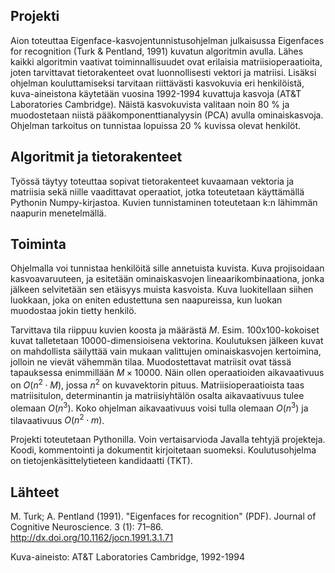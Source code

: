 ## Projekti
Aion toteuttaa Eigenface-kasvojentunnistusohjelman julkaisussa Eigenfaces for recognition (Turk & Pentland, 1991) kuvatun algoritmin avulla. Lähes kaikki algoritmin vaativat toiminnallisuudet ovat erilaisia matriisioperaatioita, joten tarvittavat tietorakenteet ovat luonnollisesti vektori ja matriisi. Lisäksi ohjelman kouluttamiseksi tarvitaan riittävästi kasvokuvia eri henkilöistä, kuva-aineistona käytetään vuosina 1992-1994 kuvattuja kasvoja (AT&T Laboratories Cambridge). 
Näistä kasvokuvista valitaan noin 80 % ja muodostetaan niistä pääkomponenttianalyysin (PCA) avulla ominaiskasvoja. Ohjelman tarkoitus on tunnistaa lopuissa 20 % kuvissa olevat henkilöt.

## Algoritmit ja tietorakenteet
Työssä täytyy toteuttaa sopivat tietorakenteet kuvaamaan vektoria ja matriisia sekä niille vaadittavat operaatiot, jotka toteutetaan käyttämällä Pythonin Numpy-kirjastoa. Kuvien tunnistaminen toteutetaan k:n lähimmän naapurin menetelmällä.

## Toiminta
Ohjelmalla voi tunnistaa henkilöitä sille annetuista kuvista. Kuva projisoidaan kasvoavaruuteen, ja esitetään ominaiskasvojen lineaarikombinaationa, jonka jälkeen selvitetään sen etäisyys muista kasvoista. Kuva luokitellaan siihen luokkaan, joka on eniten edustettuna sen naapureissa, kun luokan muodostaa jokin tietty henkilö.

Tarvittava tila riippuu kuvien koosta ja määrästä $M$. Esim. 100x100-kokoiset kuvat talletetaan 10000-dimensioisena vektorina. Koulutuksen jälkeen kuvat on mahdollista säilyttää vain mukaan valittujen ominaiskasvojen kertoimina, jolloin ne vievät vähemmän tilaa. Muodostettavat matriisit ovat tässä tapauksessa enimmillään $M \times 10000$. Näin ollen operaatioiden aikavaativuus on $O(n^2 \cdot M)$, jossa $n^2$ on kuvavektorin pituus. Matriisioperaatioista taas matriisitulon, determinantin ja matriisiyhtälön osalta aikavaativuus tulee olemaan $O(n^3)$. Koko ohjelman aikavaativuus voisi tulla olemaan $O(n^3)$ ja tilavaativuus $O(n^2 \cdot m)$.

Projekti toteutetaan Pythonilla. Voin vertaisarvioda Javalla tehtyjä projekteja. Koodi, kommentointi ja dokumentit kirjoitetaan suomeksi. Koulutusohjelma on tietojenkäsittelytieteen kandidaatti (TKT).

## Lähteet
M. Turk; A. Pentland (1991). "Eigenfaces for recognition" (PDF). Journal of Cognitive Neuroscience. 3 (1): 71–86. http://dx.doi.org/10.1162/jocn.1991.3.1.71

Kuva-aineisto: AT&T Laboratories Cambridge, 1992-1994

